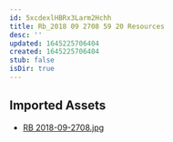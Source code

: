 ```yaml
---
id: 5xcdexlHBRx3Larm2Hchh
title: Rb_2018 09 2708 59 20 Resources
desc: ''
updated: 1645225706404
created: 1645225706404
stub: false
isDir: true
---
```

## Imported Assets
- [RB 2018-09-2708.jpg](/assets/rb-2018-09-2708.jpg)
